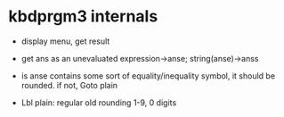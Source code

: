 # kbdprgm3 internals

 - display menu, get result
 - get ans as an unevaluated expression->anse; string(anse)->anss
 - is anse contains some sort of equality/inequality symbol, it should be rounded. if not, Goto plain

 - Lbl plain: regular old rounding 1-9, 0 digits
